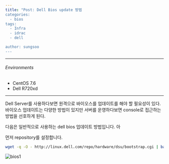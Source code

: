 ```yaml
---
title: "Post: Dell Bios update 방법
categories:
  - bios
tags:
  - Infra
  - idrac
  - dell

author: sungsoo
---
```


***

###### Environments
 - CentOS 7.6
 - Dell R720xd

***

Dell Server를 사용하다보면 원격으로 바이오스를 업데이트를 해야 할 필요성이 있다. 바이오스 업데이트는 다양한 방법이 있지만 서버를 운영하다보면 console로 접근하는 방법을 선호하게 된다.

다음은 일반적으로 사용하는 dell bios 업데이트 방법입니다. 아

먼저 repository를 설정합니다. 

```bash
wget -q -O - http://linux.dell.com/repo/hardware/dsu/bootstrap.cgi | bash
```

![bios1](D:\kayain74\Pictures\bios\bios1.png)